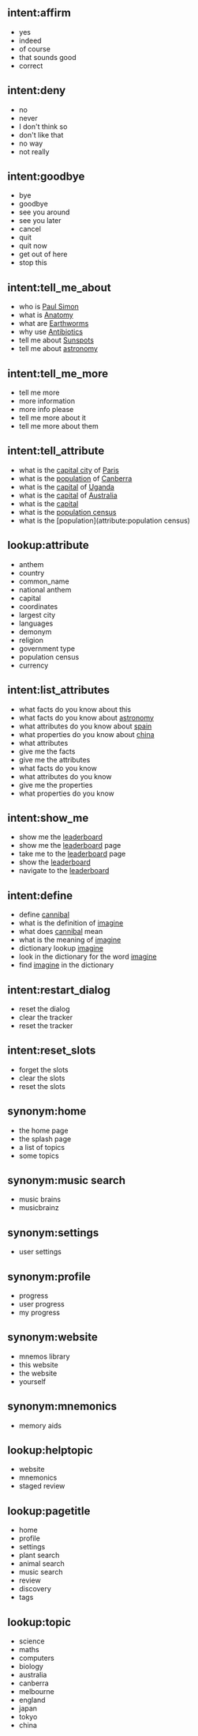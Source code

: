 <!-- GENERAL USE INTENTS -->
## intent:affirm
- yes
- indeed
- of course
- that sounds good
- correct

## intent:deny
- no
- never
- I don't think so
- don't like that
- no way
- not really

## intent:goodbye
- bye
- goodbye
- see you around
- see you later
- cancel
- quit
- quit now
- get out of here
- stop this


<!-- WIKI QUERY INTENTS -->
## intent:tell_me_about
- who is [Paul Simon](topic)
- what is [Anatomy](topic)
- what are [Earthworms](topic)
- why use [Antibiotics](topic)
- tell me about [Sunspots](topic)
- tell me about [astronomy](topic)


## intent:tell_me_more
- tell me more
- more information 
- more info please
- tell me more about it
- tell me more about them

## intent:tell_attribute
- what is the [capital city](attribute:capital) of [Paris](topic)
- what is the [population](attribute) of [Canberra](topic)
- what is the [capital](attribute) of [Uganda](topic)
- what is the [capital](attribute) of [Australia](topic)
- what is the [capital](attribute)
- what is the [population census](attribute)
- what is the [population](attribute:population census)

## lookup:attribute
- anthem
- country
- common_name
- national anthem
- capital
- coordinates
- largest city
- languages
- demonym
- religion
- government type
- population census
- currency

## intent:list_attributes
- what facts do you know about this
- what facts do you know about [astronomy](topic)
- what attributes do you know about [spain](topic)
- what properties do you know about [china](topic)
- what attributes
- give me the facts
- give me the attributes
- what facts do you know
- what attributes do you know
- give me the properties
- what properties do you know

## intent:show_me
- show me the [leaderboard](pagetitle)
- show me the [leaderboard](pagetitle) page
- take me to the [leaderboard](pagetitle) page
- show the [leaderboard](pagetitle)
- navigate to the [leaderboard](pagetitle)

## intent:define
- define [cannibal](word)
- what is the definition of [imagine](word)
- what does [cannibal](word) mean
- what is the meaning of [imagine](word)
- dictionary lookup [imagine](word)
- look in the dictionary for the word [imagine](word)
- find [imagine](word) in the dictionary

## intent:restart_dialog
- reset the dialog
- clear the tracker
- reset the tracker

## intent:reset_slots
- forget the slots
- clear the slots
- reset the slots


## synonym:home
- the home page
- the splash page
- a list of topics
- some topics

## synonym:music search
- music brains
- musicbrainz

## synonym:settings
- user settings

## synonym:profile
- progress
- user progress
- my progress



## synonym:website
- mnemos library
- this website
- the website
- yourself

## synonym:mnemonics
- memory aids

## lookup:helptopic   <!-- lookup table list -->
- website
- mnemonics
- staged review
 

## lookup:pagetitle   <!-- lookup table list -->
- home
- profile
- settings
- plant search
- animal search
- music search
- review
- discovery
- tags

## lookup:topic
- science
- maths
- computers
- biology
- australia
- canberra
- melbourne
- england
- japan
- tokyo
- china
